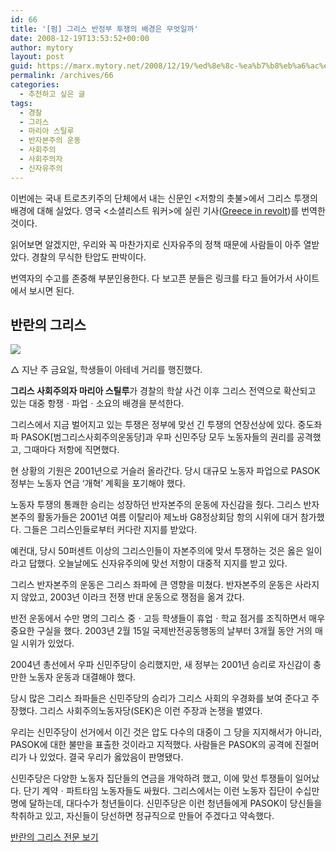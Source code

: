 ```yaml
---
id: 66
title: '[펌] 그리스 반정부 투쟁의 배경은 무엇일까'
date: 2008-12-19T13:53:52+00:00
author: mytory
layout: post
guid: https://marx.mytory.net/2008/12/19/%ed%8e%8c-%ea%b7%b8%eb%a6%ac%ec%8a%a4-%eb%b0%98%ec%a0%95%eb%b6%80-%ed%88%ac%ec%9f%81%ec%9d%98-%eb%b0%b0%ea%b2%bd%ec%9d%80-%eb%ac%b4%ec%97%87%ec%9d%bc%ea%b9%8c/
permalink: /archives/66
categories:
  - 추천하고 싶은 글
tags:
  - 경찰
  - 그리스
  - 마리아 스틸루
  - 반자본주의 운동
  - 사회주의
  - 사회주의자
  - 신자유주의
---
```

<div class="gray-textbox">
  <p>
    이번에는 국내 트로츠키주의 단체에서 내는 신문인 &lt;저항의 촛불&gt;에서 그리스 투쟁의 배경에 대해 실었다. 영국 &lt;소셜리스트 워커&gt;에 실린 기사(<a href="http://www.socialistworker.co.uk=art.php?id=16705" target="_blank" title="[http://www.socialistworker.co.uk/art.php?id=16705]로 이동합니다.">Greece in revolt</a>)를 번역한 것이다.
  </p>
  
  <p>
    읽어보면 알겠지만, 우리와 꼭 마찬가지로 신자유주의 정책 때문에 사람들이 아주 열받았다. 경찰의 무식한 탄압도 판박이다.
  </p>
  
  <p>
    번역자의 수고를 존중해 부분인용한다. 다 보고픈 분들은 링크를 타고 들어가서 사이트에서 보시면 된다.
  </p>
</div>

## 반란의 그리스

<div class="imageblock center">
  <img src="http://cfs11.tistory.com/image/28/tistory/2008/12/19/22/55/494ba7c5d8613" /></p> 
  
  <div class="cap1">
    △ 지난 주 금요일, 학생들이 아테네 거리를 행진했다.
  </div>
</div>

<div class="gray-textbox">
  <p>
    <span class="Apple-style-span" style="font-weight: bold;">그리스 사회주의자 마리아 스틸루</span>가 경찰의 학살 사건 이후 그리스 전역으로 확산되고 있는 대중 항쟁ㆍ파업ㆍ소요의 배경을 분석한다.
  </p>
</div>

그리스에서 지금 벌어지고 있는 투쟁은 정부에 맞선 긴 투쟁의 연장선상에 있다. 중도좌파 PASOK[범그리스사회주의운동당]과 우파 신민주당 모두 노동자들의 권리를 공격했고, 그때마다 저항에 직면했다.

현 상황의 기원은 2001년으로 거슬러 올라간다. 당시 대규모 노동자 파업으로 PASOK 정부는 노동자 연금 ‘개혁’ 계획을 포기해야 했다.

노동자 투쟁의 통쾌한 승리는 성장하던 반자본주의 운동에 자신감을 줬다. 그리스 반자본주의 활동가들은 2001년 여름 이탈리아 제노바 G8정상회담 항의 시위에 대거 참가했다. 그들은 그리스인들로부터 커다란 지지를 받았다.

예컨대, 당시 50퍼센트 이상의 그리스인들이 자본주의에 맞서 투쟁하는 것은 옳은 일이라고 답했다. 오늘날에도 신자유주의에 맞선 저항이 대중적 지지를 받고 있다.

그리스 반자본주의 운동은 그리스 좌파에 큰 영향을 미쳤다. 반자본주의 운동은 사라지지 않았고, 2003년 이라크 전쟁 반대 운동으로 쟁점을 옮겨 갔다.

반전 운동에서 수만 명의 그리스 중ㆍ고등 학생들이 휴업ㆍ학교 점거를 조직하면서 매우 중요한 구실을 했다. 2003년 2월 15일 국제반전공동행동의 날부터 3개월 동안 거의 매일 시위가 있었다.

2004년 총선에서 우파 신민주당이 승리했지만, 새 정부는 2001년 승리로 자신감이 충만한 노동자 운동과 대결해야 했다.

당시 많은 그리스 좌파들은 신민주당의 승리가 그리스 사회의 우경화를 보여 준다고 주장했다. 그리스 사회주의노동자당(SEK)은 이런 주장과 논쟁을 벌였다.

우리는 신민주당이 선거에서 이긴 것은 압도 다수의 대중이 그 당을 지지해서가 아니라, PASOK에 대한 불만을 표출한 것이라고 지적했다. 사람들은 PASOK의 공격에 진절머리가 나 있었다. 결국 우리가 옳았음이 판명됐다.

신민주당은 다양한 노동자 집단들의 연금을 개악하려 했고, 이에 맞선 투쟁들이 일어났다. 단기 계약ㆍ파트타임 노동자들도 싸웠다. 그리스에서는 이런 노동자 집단이 수십만 명에 달하는데, 대다수가 청년들이다. 신민주당은 이런 청년들에게 PASOK이 당신들을 착취하고 있고, 자신들이 당선하면 정규직으로 만들어 주겠다고 약속했다.

<p class="link">
  <a href="http://wspaper.org/0_view.php?urn=cor12-1-greece-in-revolt" target="_blank" title="[http://wspaper.org/0_view.php?urn=cor12-1-greece-in-revolt]로 이동합니다.">반란의 그리스 전문 보기</a>
</p>
